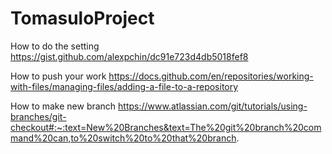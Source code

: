 # TomasuloProject

How to do the setting https://gist.github.com/alexpchin/dc91e723d4db5018fef8

How to push your work https://docs.github.com/en/repositories/working-with-files/managing-files/adding-a-file-to-a-repository

How to make new branch https://www.atlassian.com/git/tutorials/using-branches/git-checkout#:~:text=New%20Branches&text=The%20git%20branch%20command%20can,to%20switch%20to%20that%20branch.
